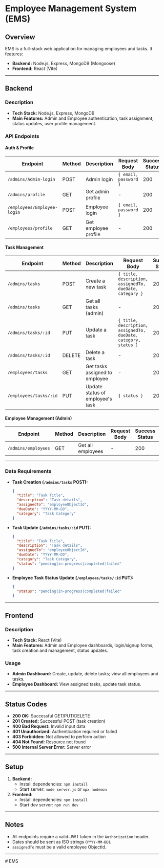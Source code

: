 # Employee Management System (EMS)

## Overview

EMS is a full-stack web application for managing employees and tasks. It features:

- **Backend:** Node.js, Express, MongoDB (Mongoose)
- **Frontend:** React (Vite)

---

## Backend

### Description

- **Tech Stack:** Node.js, Express, MongoDB
- **Main Features:** Admin and Employee authentication, task assignment, status updates, user profile management.

### API Endpoints

#### Auth & Profile

| Endpoint                    | Method | Description          | Request Body          | Success Status | Error Status |
| --------------------------- | ------ | -------------------- | --------------------- | -------------- | ------------ |
| `/admins/Admin-login`       | POST   | Admin login          | `{ email, password }` | 200            | 400, 401     |
| `/admins/profile`           | GET    | Get admin profile    | -                     | 200            | 401          |
| `/employees/Employee-login` | POST   | Employee login       | `{ email, password }` | 200            | 400, 401     |
| `/employees/profile`        | GET    | Get employee profile | -                     | 200            | 401          |

#### Task Management

| Endpoint               | Method | Description                      | Request Body                                                    | Success Status | Error Status  |
| ---------------------- | ------ | -------------------------------- | --------------------------------------------------------------- | -------------- | ------------- |
| `/admins/tasks`        | POST   | Create a new task                | `{ title, description, assignedTo, dueDate, category }`         | 201            | 400, 500      |
| `/admins/tasks`        | GET    | Get all tasks (admin)            | -                                                               | 200            | 401, 500      |
| `/admins/tasks/:id`    | PUT    | Update a task                    | `{ title, description, assignedTo, dueDate, category, status }` | 200            | 400, 404, 500 |
| `/admins/tasks/:id`    | DELETE | Delete a task                    | -                                                               | 200            | 404, 500      |
| `/employees/tasks`     | GET    | Get tasks assigned to employee   | -                                                               | 200            | 401, 500      |
| `/employees/tasks/:id` | PUT    | Update status of employee's task | `{ status }`                                                    | 200            | 403, 404, 500 |

#### Employee Management (Admin)

| Endpoint            | Method | Description       | Request Body | Success Status | Error Status |
| ------------------- | ------ | ----------------- | ------------ | -------------- | ------------ |
| `/admins/employees` | GET    | Get all employees | -            | 200            | 401, 500     |

---

### Data Requirements

- **Task Creation (`/admins/tasks` POST):**
  ```json
  {
    "title": "Task Title",
    "description": "Task details",
    "assignedTo": "employeeObjectId",
    "dueDate": "YYYY-MM-DD",
    "category": "Task Category"
  }
  ```
- **Task Update (`/admins/tasks/:id` PUT):**
  ```json
  {
    "title": "Task Title",
    "description": "Task details",
    "assignedTo": "employeeObjectId",
    "dueDate": "YYYY-MM-DD",
    "category": "Task Category",
    "status": "pending|in-progress|completed|failed"
  }
  ```
- **Employee Task Status Update (`/employees/tasks/:id` PUT):**
  ```json
  {
    "status": "pending|in-progress|completed|failed"
  }
  ```

---

## Frontend

### Description

- **Tech Stack:** React (Vite)
- **Main Features:** Admin and Employee dashboards, login/signup forms, task creation and management, status updates.

### Usage

- **Admin Dashboard:** Create, update, delete tasks; view all employees and tasks.
- **Employee Dashboard:** View assigned tasks, update task status.

---

## Status Codes

- **200 OK:** Successful GET/PUT/DELETE
- **201 Created:** Successful POST (task creation)
- **400 Bad Request:** Invalid input data
- **401 Unauthorized:** Authentication required or failed
- **403 Forbidden:** Not allowed to perform action
- **404 Not Found:** Resource not found
- **500 Internal Server Error:** Server error

---

## Setup

1. **Backend:**
   - Install dependencies: `npm install`
   - Start server: `node server.js` or `npx nodemon`
2. **Frontend:**
   - Install dependencies: `npm install`
   - Start dev server: `npm run dev`

---

## Notes

- All endpoints require a valid JWT token in the `Authorization` header.
- Dates should be sent as ISO strings (`YYYY-MM-DD`).
- `assignedTo` must be a valid employee ObjectId.

---

#   E M S 
 
 
